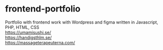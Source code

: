 # frontend-portfolio
Portfolio with frontend work with Wordpress and figma written in Javascript, PHP, HTML, CSS<br>
https://umamisushi.se/<br>
https://handigsthlm.se/<br>
https://massageterapeuterna.com/
